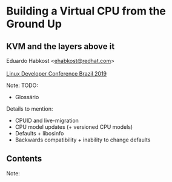 # Building a Virtual CPU from the Ground Up
## KVM and the layers above it
Eduardo Habkost &lt;ehabkost@redhat.com&gt;<br>
<br>
<a href="https://linuxdev-br.net/">Linux Developer Conference Brazil 2019</a>

Note:
TODO:
* Glossário

Details to mention:
* CPUID and live-migration
* CPU model updates (+ versioned CPU models)
* Defaults + libosinfo
* Backwards compatibility + inability to change defaults


## Contents


Note:


